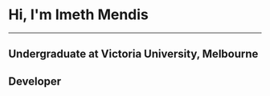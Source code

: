 <h1>Hi, I'm Imeth Mendis </h1>

<hr>

<h2> Undergraduate at Victoria University, Melbourne </h3>
<h2> Developer </h2>

